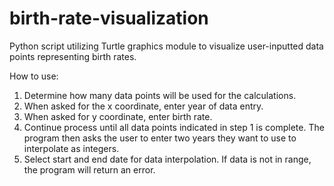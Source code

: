 # birth-rate-visualization
Python script utilizing Turtle graphics module to visualize user-inputted data points representing birth rates.

How to use:
1. Determine how many data points will be used for the calculations.
2. When asked for the x coordinate, enter year of data entry.
3. When asked for y coordinate, enter birth rate.
4. Continue process until all data points indicated in step 1 is complete. The program then asks the user to enter two years they want to use to interpolate as integers.
5. Select start and end date for data interpolation. If data is not in range, the program will return an error.

